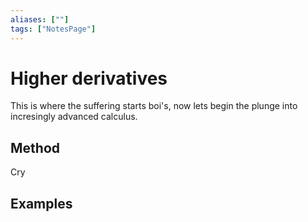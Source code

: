 ```yaml
---
aliases: [""]
tags: ["NotesPage"]
---
```


# Higher derivatives
This is where the suffering starts boi's, now lets begin the plunge into incresingly advanced calculus.

## Method
Cry

## Examples
